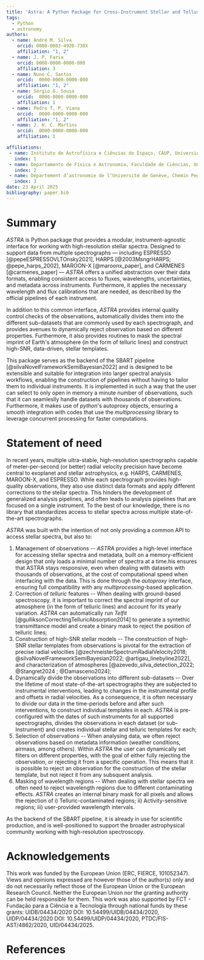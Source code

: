 ```yaml
---
title: 'Astra: A Python Package for Cross-Instrument Stellar and Telluric Template Construction'
tags:
  - Python
  - astronomy
authors:
  - name: André M. Silva
    orcid: 0000-0003-4920-738X
    affiliation: "1, 2" 
  - name: J. P. Faria
    orcid: 0000-0000-0000-000
    affiliation: 3 
  - name: Nuno C. Santos
    orcid:  0000-0000-0000-000
    affiliation: "1, 2" 
  - name: Sérgio G. Sousa
    orcid:  0000-0000-0000-000
    affiliation: 1 
  - name: Pedro T. P. Viana
    orcid:  0000-0000-0000-000
    affiliation: "1, 2" 
  - name: J. H. C. Martins
    orcid:  0000-0000-0000-000
    affiliation: 1 

affiliations:
 - name: Instituto de Astrofísica e Ciências do Espaço, CAUP, Universidade do Porto, Rua das Estrelas, 4150-762 Porto, Portugal
   index: 1
 - name: Departamento de Física e Astronomia, Faculdade de Ciências, Universidade do Porto, Rua do Campo Alegre, 4169-007 Porto, Portugal
   index: 2
 - name: Département d’astronomie de l’Université de Genève, Chemin Pegasi 51, 1290 Versoix, Switzerland 
   index: 3
date: 23 April 2025
bibliography: paper.bib
---
```


# Summary

*ASTRA* is Python package that provides a modular, instrument-agnostic interface for working with high-resolution stellar spectra. Designed to support data from multiple spectrographs — including ESPRESSO [@pepeESPRESSOVLTOnsky2021], HARPS [@2003MsngrHARPS; @pepe_harps_2002], MAROON-X [@maroonx_paper], and CARMENES [@carmenes_paper] — *ASTRA* offers a unified abstraction over their data formats, enabling consistent access to fluxes, wavelengths, uncertainties, and metadata across instruments. Furthermore, it applies the necessary wavelength and flux calibrations that are needed, as described by the official pipelines of each instrument.

In addition to this common interface, *ASTRA* provides internal quality control checks of the observations, automatically divides them into the different sub-datasets that are commonly used by each spectrograph, and provides avenues to dynamically reject observation based on different properties. Furthermore, it also provides routines to mask the spectral imprint of Earth's atmosphere (in the form of telluric lines) and construct high-SNR, data-driven, stellar templates.

This package serves as the backend of the SBART pipeline [@silvaNovelFrameworkSemiBayesian2022] and is designed to be extensible and suitable for integration into larger spectral analysis workflows, enabling the construction of pipelines without having to tailor them to individual instruments. It is implemented in such a way that the user can select to only open in memory a minute number of observations, such that it can seamleslly handle datasets with thousands of observations. Furthermore, it makes use of *python*'s autoproxy objects, ensuring a smooth integration with codes that use the *multiprocessing* library to leverage concurrent processing for faster computations. 


# Statement of need

In recent years, multiple ultra-stable, high-resolution spectrographs capable of meter-per-second (or better) radial velocity precision have become central to exoplanet and stellar astrophysics, e.g. HARPS, CARMENES, MAROON-X, and ESPRESSO. While each spectrograph provides high-quality observations, they also use distinct data formats and apply different corrections to the stellar spectra. This hinders the development of generalized analysis pipelines, and often leads to analysis pipelines that are focused on a single instrument. To the best of our knowledge, there is no library that standardizes access to stellar spectra across multiple state-of-the-art spectrographs. 

*ASTRA* was built with the intention of not only providing a common API to access stellar spectra, but also to:

1. Management of observations -- *ASTRA*  provides a high-level interface for accessing stellar spectra and metadata, built on a memory-efficient design that only loads a minimal number of spectra at a time.his ensures that ASTRA stays responsive, even when dealing with datasets with thousands of observations, at the cost of computational speed when interfacing with the data. This is done through the *autoproxy* interface, ensuring full compatibility with any *multiprocessing*-based application. 
2. Correction of *telluric* features -- When dealing with ground-based spectroscopy, it is important to correct the spectral imprint of our atmosphere (in the form of telluric lines) and account for its yearly variation. *ASTRA* can automatically run *Telfit* [@gulliksonCorrectingTelluricAbsorption2014] to generate a syntethic transmittance model and create a binary mask to reject the position of telluric lines;
3. Construction of high-SNR stellar models -- The construction of high-SNR stellar templates from observations is pivotal for the extraction of precise radial velocities [@zechmeisterSpectrumRadialVelocity2018; @silvaNovelFrameworkSemiBayesian2022; @artigau_linebyline2022], and characterization of atmospheres [@azevedo_silva_detection_2022; @Stangret2024 ; @Damasceno2024];
4. Dynamically divide the observations into different sub-datasets -- Over the lifetime of most state-of-the-art spectrographs they are subjected to instrumental interventions, leading to changes in the instrumental profile and offsets in radial velocities. As a consequence, it is often necessary to divide our data in the time-periods before and after such interventions, to construct individual templates in each. *ASTRA* is pre-configured with the dates of such instruments for all supported spectrographs, divides the observations in each dataset (or sub-Instrument) and creates individual stellar and telluric templates for each;
5. Selection of observations -- When analysing data, we often reject observations based on metadata information (weather conditions, airmass, among others). Within *ASTRA* the user can dynamically set filters on different properties, with the goal of either fully rejecting the observation, or rejecting it from a specific operation. This means that it is possible to reject an observation for the construction of the stellar template, but not reject it from any subsquent analysis.
6. Masking of wavelength regions -- When dealing with stellar spectra we often need to reject wavelength regions due to different contaminating effects. *ASTRA* creates an internal binary mask for all pixels and allows the rejection of i) Telluric-contaminated regions; ii) Activity-sensitive regions; iii) user-provided wavelength intervals.

As the backend of the SBART pipeline, it is already in use for scientific production, and is well-positioned to support the broader astrophysical community working with high-resolution spectroscopy.

# Acknowledgements

This work was funded by the European Union (ERC, FIERCE, 101052347). Views and opinions expressed are however those of the author(s) only and do not necessarily reflect those of the European Union or the European Research Council. Neither the European Union nor the granting authority can be held responsible for them. This work was also supported by FCT - Fundação para a Ciência e a Tecnologia through national funds by these grants: UIDB/04434/2020 DOI: 10.54499/UIDB/04434/2020, UIDP/04434/2020 DOI: 10.54499/UIDP/04434/2020, PTDC/FIS-AST/4862/2020, UID/04434/2025. 

# References 
